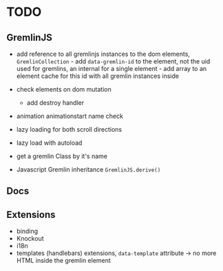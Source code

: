 # TODO

## GremlinJS

- add reference to all gremlinjs instances to the dom elements, `GremlinCollection`
        - add `data-gremlin-id` to the element, not the uid used for gremlins, an internal for a single element
        - add array to an element cache for this id with all gremlin instances inside

- check elements on dom mutation
    - add destroy handler
- animation animationstart name check
- lazy loading for both scroll directions
- lazy load with autoload
- get a gremlin Class by it's name
- Javascript Gremlin inheritance `GremlinJS.derive()`

## Docs

## Extensions
- binding 
- Knockout 
- i18n 
- templates (handlebars) extensions, `data-template` attribute -> no more HTML inside the gremlin element

